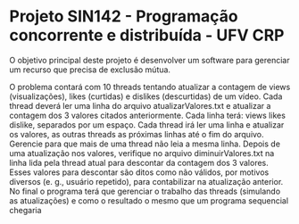 # Projeto SIN142 - Programação concorrente e distribuída - UFV CRP

O objetivo principal deste projeto é desenvolver um software para gerenciar um recurso que precisa de exclusão mútua.

O problema contará com 10 threads tentando atualizar a contagem de views (visualizações),
likes (curtidas) e dislikes (descurtidas) de um vídeo. Cada thread deverá ler uma linha do arquivo
atualizarValores.txt e atualizar a contagem dos 3 valores citados anteriormente. Cada linha terá:
views likes dislike, separados por um espaço. Cada thread irá ler uma linha e atualizar os valores, as
outras threads as próximas linhas até o fim do arquivo.
Gerencie para que mais de uma thread não leia a mesma linha. Depois de uma atualização
nos valores, verifique no arquivo diminuirValores.txt na linha lida pela thread atual para descontar
da contagem dos 3 valores. Esses valores para descontar são ditos como não válidos, por motivos
diversos (e. g., usuário repetido), para contabilizar na atualização anterior. No final o programa terá
que gerenciar o trabalho das threads (simulando as atualizações) e como o resultado o mesmo que
um programa sequencial chegaria
